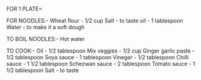 FOR 1 PLATE=

FOR NOODLES:-
Wheat flour - 1/2 cup
Salt - to taste
oil - 1 tablespoon
Water - to make it a soft dough

TO BOIL NOODLES:-
Hot water

TO COOK:-
Oil - 1/2 tablespoon
Mix veggies - 1/2 cup
Ginger garlic paste - 1/2 tablespoon
Soya sauce - 1 tablespoon
Vinegar - 1/2 tablespoon
Chilli sauce - 1 1/2 tablespoon
Schezwan sauce - 2 tablespoon
Tomato sauce - 1 1/2 tablespoon
Salt - to taste